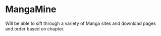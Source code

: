# MangaMine
Will be able to sift through a variety of Manga sites and download pages and order based on chapter. 
